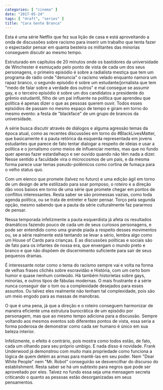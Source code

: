 ```yaml
---
categories: [ "cinema" ]
date: "2017-05-24"
tags: [ "draft", "series" ]
title: "Cara Gente Branca"
---
```

Esta é uma série Netflix que fez sua lição de casa e está
aproveitando a onda de discussões sobre racismo para inserir um trabalho
que tenta fazer o espectador pensar em quanta besteira os militantes
das minorias conseguem discutir ao mesmo tempo.

Estruturado em capítulos de 20 minutos onde os bastidores da universidade
de Winchester é esmiuçado pelo ponto de vista de cada um dos seus
personagens, o primeiro episódio é sobre a radialista mestiça que tem
um programa de rádio onde "denuncia" o racismo velado enquanto namora
um rapaz branco, o segundo episódio é sobre um estudante/jornalista que
tem "medo de falar sobre a verdade dos outros" e mal consegue se assumir
gay, e o terceiro episódio é sobre um dos candidatos a presidente do
grêmio estudantil, filho de um pai influente na política que aprendeu
que política é apenas dizer o que as pessoas querem ouvir. Todos esses
episódios de passam no mesmo espaço de tempo e giram em torno do mesmo
evento: a festa de "blackface" de um grupo de brancos da universidade.

A série busca discutir através de diálogos e alguma agressão temas da
época atual, como as recentes discussões em torno do #BlackLivesMatter,
que basicamente é a pauta retórica da esquerda representada em jovens
estudantes que parece de fato tentar dialogar a respeito de ideias
e usar a política e o jornalismo como meios de influenciar mentes,
mas que no fundo quer apenas fazer estardalhaço e ser ouvido quando
não têm nada a dizer. Nesse sentido a faculdade vira o microcosmos
de um país, e da mesma forma parece usar temas pseudo-polêmicos como
cortina de fumaça para o velho status quo.

Com um elenco que promete (talvez no futuro) e uma edição ágil em
torno de um design de arte estilizado para soar pomposo, o roteiro e a
direção dão voos baixos em torno de uma série que promete chegar em
pontos de conflitos interessantes. Resta saber se são promessas vazias,
como toda agenda política, ou se trata de entreter e fazer pensar. Torço
pela segunda opção, mesmo sabendo que a pauta da série culturalmente
faz pararmos de pensar.

Nessa temporada infelizmente a pauta esquerdista já afeta os resultados
dramáticos fazendo pouco de cada um de seus curiosos personagens, e
pode ser entendido como uma grande piada a respeito desses movimentos ou,
se a série realmente está tentando se levar a sério, lembra algo como
um House of Cards para crianças. E as discussões políticas e sociais
são de fato para os infantes de nossa era, que enxergam o mundo preto
e branco e que não dispõem de discernimento suficiente para sair de
seus pequenos dramas.

É interessante notar como o tema do racismo sempre vai e volta na
forma de velhas frases clichês sobre escravidão e História, com um
certo bom humor e quase nenhum conteúdo. Há também historietas sobre
gays, minorias, e outros tipos de fábulas modernas. O mais frustrante
é a série nunca conseguir dar o tom ou a complexidade desejados para
esses assuntos. Ou talvez eles realmente não tenham tal complexidade,
pois são um meio engodo para as massas de manobras.

O que é uma pena, já que a direção e o roteiro conseguem harmonizar
de maneira eficiente uma estrutura burocrática de um episódio por
personagem, mas que ao mesmo tempo adiciona para a discussão. Sempre
voltando aos mesmos eventos sob diferentes pontos de vista, essa seria
a forma poderosa de demonstrar como cada ser humano é único em sua
beleza interior.

Infelizmente, o efeito é contrário, pois mostra como todos estão,
de fato, cada um olhando para seu próprio umbigo. E nada disso é
novidade. Frank Underwood já demonstrou com muito mais propriedade
como funciona a lógica de quem detém as armas para mantê-las em
seu poder. Nem "Dear White People" nem "Mr. Robot" conseguirão se
desvencilhar do discurso do establishment. Resta saber se há um subtexto
para negros que pode ser aproveitado por eles. Talvez no fundo essa seja
uma mensagem secreta criticando o quanto as pessoas estão desorganizadas
em seus pensamentos.
